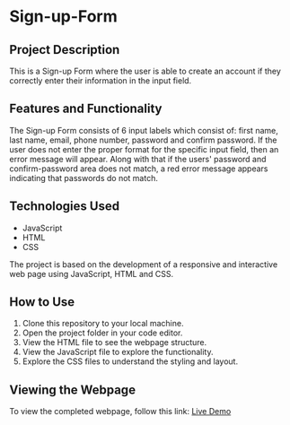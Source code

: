 # Sign-up-Form

## Project Description
This is a Sign-up Form where the user is able to create an account if they correctly enter their information in the input field.

## Features and Functionality
The Sign-up Form consists of 6 input labels which consist of: first name, last name, email, phone number, password and confirm password. If the user does not enter the proper format for the specific input field, then an error message will appear. Along with that if the users' password and confirm-password area does not match, a red error message appears indicating that passwords do not match.

## Technologies Used
- JavaScript
- HTML
- CSS

The project is based on the development of a responsive and interactive web page using JavaScript, HTML and CSS.

## How to Use
1. Clone this repository to your local machine.
2. Open the project folder in your code editor.
3. View the HTML file to see the webpage structure.
4. View the JavaScript file to explore the functionality.
5. Explore the CSS files to understand the styling and layout.

## Viewing the Webpage
To view the completed webpage, follow this link: [Live Demo](https://areeshajat.github.io/Sign-up-Form/)